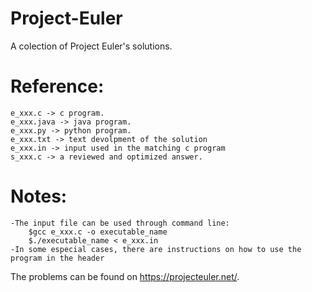 # Project-Euler
A colection of Project Euler's solutions.

# Reference:
	e_xxx.c -> c program.
	e_xxx.java -> java program.
	e_xxx.py -> python program.
	e_xxx.txt -> text devolpment of the solution
	e_xxx.in -> input used in the matching c program
	s_xxx.c -> a reviewed and optimized answer.

# Notes:
	-The input file can be used through command line:
		$gcc e_xxx.c -o executable_name
		$./executable_name < e_xxx.in
	-In some especial cases, there are instructions on how to use the program in the header 
	
The problems can be found on https://projecteuler.net/.